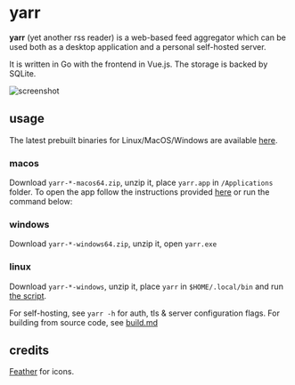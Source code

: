 # yarr

**yarr** (yet another rss reader) is a web-based feed aggregator which can be used both
as a desktop application and a personal self-hosted server.

It is written in Go with the frontend in Vue.js. The storage is backed by SQLite.

![screenshot](etc/promo.png)

## usage

The latest prebuilt binaries for Linux/MacOS/Windows are available
[here](https://github.com/nkanaev/yarr/releases/latest).

### macos

Download `yarr-*-macos64.zip`, unzip it, place `yarr.app` in `/Applications` folder.
To open the app follow the instructions provided [here][macos-open] or run the command below:

[macos-open]: https://support.apple.com/en-gb/guide/mac-help/mh40616/mac

### windows

Download `yarr-*-windows64.zip`, unzip it, open `yarr.exe`

### linux

Download `yarr-*-windows`, unzip it, place `yarr` in `$HOME/.local/bin`
and run [the script](etc/install-linux.sh).

For self-hosting, see `yarr -h` for auth, tls & server configuration flags.
For building from source code, see [build.md](build.md)

## credits

[Feather](http://feathericons.com/) for icons.
